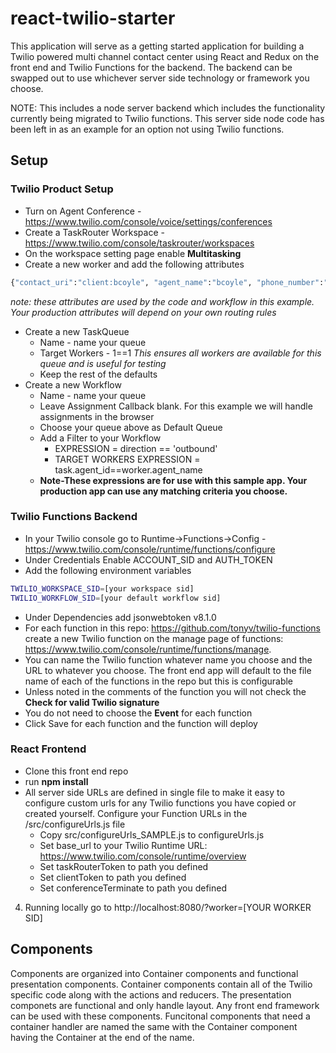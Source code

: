 # react-twilio-starter
This application will serve as a getting started application for building a Twilio powered multi channel contact center using React and Redux on the front end and Twilio Functions for the backend.  The backend can be swapped out to use whichever server side technology or framework you choose.

NOTE: This includes a node server backend which includes the functionality currently being migrated to Twilio functions.  This server side node code has been left in as an example for an option not using Twilio functions.

## Setup

### Twilio Product Setup
* Turn on Agent Conference - https://www.twilio.com/console/voice/settings/conferences
* Create a TaskRouter Workspace - https://www.twilio.com/console/taskrouter/workspaces
* On the workspace setting page enable **Multitasking**
* Create a new worker and add the following attributes
```sh
{"contact_uri":"client:bcoyle", "agent_name":"bcoyle", "phone_number":"2025551212"}
```
*note: these attributes are used by the code and workflow in this example. Your production attributes will depend on your own routing rules*
* Create a new TaskQueue 
  * Name - name your queue
  * Target Workers - 1==1 *This ensures all workers are available for this queue and is useful for testing*
  * Keep the rest of the defaults
* Create a new Workflow
  * Name - name your queue
  * Leave Assignment Callback blank. For this example we will handle assignments in the browser
  * Choose your queue above as Default Queue
  * Add a Filter to your Workflow
    * EXPRESSION = direction == 'outbound'
    * TARGET WORKERS EXPRESSION = task.agent_id==worker.agent_name
  * **Note-These expressions are for use with this sample app.  Your production app can use any matching criteria you choose.**
  

### Twilio Functions Backend
* In your Twilio console go to Runtime->Functions->Config - https://www.twilio.com/console/runtime/functions/configure
* Under Credentials Enable  ACCOUNT_SID and AUTH_TOKEN
* Add the following environment variables
```sh
TWILIO_WORKSPACE_SID=[your workspace sid]
TWILIO_WORKFLOW_SID=[your default workflow sid]
```
* Under Dependencies add jsonwebtoken v8.1.0
* For each function in this repo: https://github.com/tonyv/twilio-functions create a new Twilio function on the manage page of functions: https://www.twilio.com/console/runtime/functions/manage.
* You can name the Twilio function whatever name you choose and the URL to whatever you choose.  The front end app will default to the file name of each of the functions in the repo but this is configurable
* Unless noted in the comments of the function you will not check the **Check for valid Twilio signature**
* You do not need to choose the **Event** for each function
* Click Save for each function and the function will deploy

### React Frontend
* Clone this front end repo
* run **npm install**
* All server side URLs are defined in single file to make it easy to configure custom urls for any Twilio functions you have copied or created yourself.  Configure your Function URLs in the /src/configureUrls.js file
  * Copy src/configureUrls_SAMPLE.js to configureUrls.js
  * Set base_url to your Twilio Runtime URL: https://www.twilio.com/console/runtime/overview
  * Set taskRouterToken to path you defined
  * Set clientToken to path you defined
  * Set conferenceTerminate to path you defined



4. Running locally go to http://localhost:8080/?worker=[YOUR WORKER SID]

## Components
Components are organized into Container components and functional presentation components.  Container components contain all of the Twilio specific code along with the actions and reducers.  The presentation componets are functional and only handle layout.  Any front end framework can be used with these components.  Funcitonal components that need a container handler are named the same with the Container component having the Container at the end of the name.
